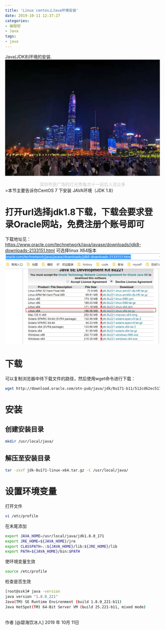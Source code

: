 ```yaml
---
title: 'Linux centos上Java环境安装'
date: 2019-10-11 12:37:27
categories:
- 编程吧
- Java
tags:
- java
---
```





Java(JDK8)环境的安装.
![](https://raw.githubusercontent.com/liruixue/muqiaosite/master/images/tech/Tech-java-install-home.jpg)
<center><font color=#c3c3c3>深圳市民广场的灯光秀每次十一前后人流众多</font></center>
<!-- more -->
>本节主要告诉你CentOS 7 下安装 JAVA环境（JDK 1.8）


# 打开url选择jdk1.8下载，下载会要求登录Oracle网站，免费注册个账号即可
下载地址见：
https://www.oracle.com/technetwork/java/javase/downloads/jdk8-downloads-2133151.html
可选择linux X64版本
![](https://raw.githubusercontent.com/liruixue/muqiaosite/master/images/tech/Tech-java-install-download.png)

# 下载
可以复制浏览器中待下载文件的路径，然后使用wget命令进行下载：
```bash
wget http://download.oracle.com/otn-pub/java/jdk/8u171-b11/512cd62ec5174c3487ac17c61aaa89e8/jdk-8u171-linux-x64.tar.gz?AuthParam=15322212121121_4tewrwr22232322sww
```
# 安装
##  创建安装目录
```bash
mkdir /usr/local/java/
```
##  解压至安装目录
```bash
tar -zxvf jdk-8u171-linux-x64.tar.gz -C /usr/local/java/
```
# 设置环境变量

打开文件
```bash
vi /etc/profile
```
在末尾添加
```bash
export JAVA_HOME=/usr/local/java/jdk1.8.0_171
export JRE_HOME=${JAVA_HOME}/jre
export CLASSPATH=.:${JAVA_HOME}/lib:${JRE_HOME}/lib
export PATH=${JAVA_HOME}/bin:$PATH
```
使环境变量生效
```bash
source /etc/profile
```
检查是否生效
```bash
[root@ssk]# java -version
java version "1.8.0_221"
Java(TM) SE Runtime Environment (build 1.8.0_221-b11)
Java HotSpot(TM) 64-Bit Server VM (build 25.221-b11, mixed mode)
```

</br>
作者 [@碧海饮冰人]    
2019 年 10月 11日    
  



